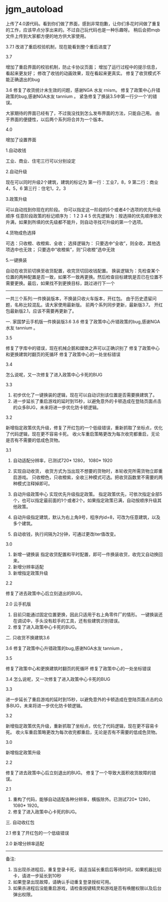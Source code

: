 # jgm_autoload

上传了4.0源代码。看到你们做了界面，感到非常抱歉，让你们多花时间做了重复的工作，应该早点分享出来的。不过自己玩代码也是一种乐趣呀。
稍后会把mqb文件上传到大家都方便的地方供大家使用。

3.7.1 改进了重启校验机制，现在能看到整个重启进度了

3.7

增加了重启界面的校验机制，防止卡协议页面；
增加了运行过程中的提示信息，看起来更友好；
修改了收钱的动画效果，现在看起来更真实。
修复了收货模式不能正确退出的bug

3.6 修复了收货统计未生效的问题，感谢NGA 水友 rnism。
修复了政策中心升错政策的bug,感谢NGA水友 tannium 。
紧急修复了换装3.5中第一行少一个'的错误。

大家期待的界面已经有了，不过我没找到怎么发布界面的方法，只能自己用。
由于界面的便捷性，以后两个系列将合并为一个版本。

4.0

增加了设置界面

1.自动收钱

工业、商业、住宅三行可以分别设定

2.自动升级

现在可以同时升级2个建筑，建筑的标记为
第一行：工业7，8，9
第二行：商业4，5，6
第三行：住宅1，2，3

3.政策升级

可以自动找到你现在的阶段。
你可以指定这一阶段的5个或者4个选项的优先升级顺序
任意阶段政策的标记顺序为：
1 2
3 4
5
优先逻辑为：按选择的优先顺序依次升满，如果到所填的优先级都不能升，则自动寻找可升级的第一个选项。

4.货物成色选择

可选：只收橙、收橙紫、全收；
选择逻辑为：
只要选中“全收”，则全收，其他选项选中也无效；
只要选中“收橙紫”，则“只收橙”选中无效

5.一键换装

自动在收货前切换至收货配置，收完货切回收钱配置。
换装逻辑为：先检查某个位置的两种配置是否一致，如果不一致再更换。然后检查目标建筑是否已在位置不需要更换。最后，如果找不到更换目标，跳过进行下一个

*********************************************************

一共三个系列:一件换装版本，不换装只收火车版本，开红包。
由于历史遗留问题，名称比较混乱。请大家使用最新版。
前两个系列同步更新，最新版3.7。
开红包最新版2.1，应该不需要再更新了。

一. 家国梦云手机版一件换装版3.6
3.6 修复了政策中心升错政策的bug,感谢NGA水友 tannium 。

3.5

修复了字库中的错误，现在机械企鹅和媒体之声可以正确识别了
修复了政策中心和更换建筑时翻页的死循环
修复了政策中心的一处坐标错误

3.4

怎么说呢，又一次修复了进入政策中心卡死的BUG

3.3 

1. 初步优化了一键换装的逻辑，现在可以自动识别该位置是否需要换建筑了。
2. 进一步延长了重启游戏的延时到15秒，以避免意外的卡顿造成在登陆页面点击的众多BUG，未来将进一步优化防卡顿逻辑。


3.2 

新增指定政策优先升级，修复了开红包的一个低级错误，重新抓取了坐标点，优化了代码逻辑，现在更不容易卡死。
收火车重启策略更改为每次收完都重启，无论是否有不需要的低成色货物。

3.1

1. 自动适配分辨率，已测试720* 1280， 1080* 1920
2. 实现自动收货，
收货方式为当出现不想要的货物时，本轮收完所需货物立即重启游戏。
只收橙色，只收橙紫，全收三种模式可选。把收货函数里不需要的两种模式注释掉即可。

3. 自动升级政策中心
实现优先升级指定政策。
指定政策优先，可依次指定全部5个，也可以指定最前面的1个或者2个。如果指定政策已满，自动按顺序升级其他政策。

4. 自动升级指定建筑，默认为右上角9号，程序内id=8，可改为任意建筑，以及多个建筑。
5. 自动收钱，执行间隔为2分钟，可通过更改iter值改变。

3.0 

1. 新增一键换装
指定收货配置和平时配置，即可一件换装收货，收完又自动换回来。
2. 新增分辨率适配
3. 新增指定政策升级

2.2 

修复了进去政策中心后立刻退出的BUG。

2.0 
云手机版

1. 目前只能通过固定位置更换，因此只适用于右上角零件厂的情形。
一键换装还在调试中，手头没有趁手的工具，还有些建筑识别错误。
2. 修复了进入政策中心卡死的BUG。

二. 只收货不换建筑3.6

3.6 修复了政策中心升错政策的bug,感谢NGA水友 tannium 。

3.5

修复了政策中心和更换建筑时翻页的死循环
修复了政策中心的一处坐标错误

3.4
怎么说呢，又一次修复了进入政策中心卡死的BUG

3.3

进一步延长了重启游戏的延时到15秒，以避免意外的卡顿造成在登陆页面点击的众多BUG，未来将进一步优化防卡顿逻辑。


3.2

新增指定政策优先升级，重新抓取了坐标点，优化了代码逻辑，现在更不容易卡死。
收火车重启策略更改为每次收完都重启，无论是否有不需要的低成色货物。

3.0

新增指定政策升级

2.2

修复了进去政策中心后立刻退出的BUG。
修复了一个导致大面积收货故障的错误。

2.1

1. 重构了代码，能够自动适配各种分辨率，横版除外。已测试720* 1280， 1080* 1920。
2. 修复了进入政策中心卡死的BUG。

三. 自动收红包

2.1
修复了开红包的一个低级错误

2.0
新增分辨率适配
******************************************************
备注:
1. 当出现杀进程后，重复登录卡死，请适当延长重启后等待时间，如果机器比较卡，请进一步延长到10秒
2. 如果登录出现故障，请确认手动重复登录授权可用。
3. 如果杀进程后没能重启游戏，请检查按键精灵和游戏是否有唤醒权限以及后台弹出权限。
